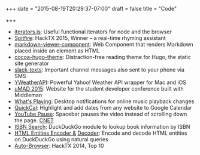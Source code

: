 +++
date = "2015-08-19T20:29:37-07:00"
draft = false
title = "Code"

+++

* [iterators.js](https://github.com/nishanths/iterators.js): Useful functional iterators for node and the browser
* [Spitfire](https://github.com/nishanths/spitfire-live): HackTX 2015, Winner – a real-time rhyming assistant
* [markdown-viewer-component](https://github.com/nishanths/markdown-viewer-component): Web Component that renders Markdown placed inside an element as HTML
* [cocoa-hugo-theme](https://github.com/nishanths/cocoa-hugo-theme): Distraction-free reading theme for Hugo, the static site generator
* [slack-texts](https://github.com/nishanths/slack-texts): Important channel messages also sent to your phone via SMS
* [YWeatherAPI](https://github.com/nishanths/YWeatherAPI): Powerful Yahoo! Weather API wrapper for Mac and iOS
* [uMAD 2015](https://github.com/utcsmad/umad-website-2015): Website for the student developer conference built with Middleman
* [What's Playing](https://github.com/nishanths/what-s-playing): Desktop notifications for online music playback changes
* [QuickCal](https://github.com/nishanths/QuickCal): Highlight and add dates from any website to Google Calendar
* [YouTube Pause](https://github.com/nishanths/youtube-pause-chrome): Spacebar pauses the video instead of scrolling down the page. [CNET](http://www.cnet.com/how-to/chrome-pause-youtube-videos-with-the-spacebar/)
* [ISBN Search](https://duckduckgo.com/?q=ISBN+number+0-06-250217-4&ia=books): DuckDuckGo module to lookup book information by ISBN
* [HTML Entities Encoder &](https://duckduckgo.com/?q=html+encode+the+paragraph+sign&ia=answer) [Decoder](https://duckduckgo.com/?q=decoded+html+for+%26%23x00a5%3B&ia=answer): Encode and decode HTML entities on DuckDuckGo using natural queries
* [Auto-Browser](https://github.com/nishanths/auto-browser): HackTX 2014, Top 10
